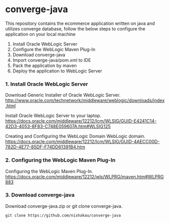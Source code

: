 # converge-java
This repository contains the ecommerce application written on java and utilizes converge database, follow the below steps to configure the application on your local machine

1.    Install Oracle WebLogic Server
2.    Configure the WebLogic Maven Plug-In
3.    Download converge-java
4.    Import converge-java/pom.xml to IDE
5.    Pack the application by maven
6.    Deploy the application to WebLogic Server

### 1. Install Oracle WebLogic Server

Download Generic Installer of Oracle WebLogic Server.   
http://www.oracle.com/technetwork/middleware/weblogic/downloads/index.html   

Install Oracle WebLogic Server to your laptop.   
https://docs.oracle.com/middleware/12212/lcm/WLSIG/GUID-E4241C14-42D3-4053-8F83-C748E059607A.htm#WLSIG125   

Creating and Configuring the WebLogic Domain WebLogic domain.   
https://docs.oracle.com/middleware/12212/lcm/WLSIG/GUID-4AECC00D-782D-4E77-85DF-F74DD61391B4.htm

### 2. Configuring the WebLogic Maven Plug-In
Configuring the WebLogic Maven Plug-In.   
https://docs.oracle.com/middleware/12212/wls/WLPRG/maven.htm#WLPRG883

### 3. Download converge-java
Download converge-java.zip or git clone converge-java.
```
git clone https://github.com/nishakau/converge-java
```
